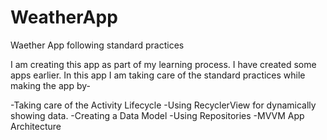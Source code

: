 # WeatherApp
Waether App following standard practices

I am creating this app as part of my learning process. I have created some apps earlier. In this app I am taking care of the standard practices while making the app by-

-Taking care of the Activity Lifecycle
-Using RecyclerView for dynamically showing data.
-Creating a Data Model
-Using Repositories
-MVVM App Architecture
